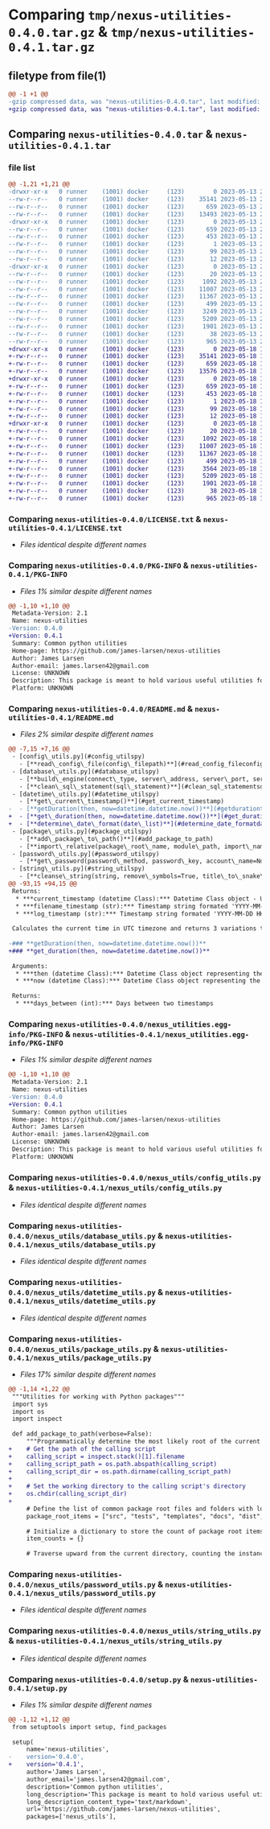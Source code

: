 # Comparing `tmp/nexus-utilities-0.4.0.tar.gz` & `tmp/nexus-utilities-0.4.1.tar.gz`

## filetype from file(1)

```diff
@@ -1 +1 @@
-gzip compressed data, was "nexus-utilities-0.4.0.tar", last modified: Sat May 13 20:27:43 2023, max compression
+gzip compressed data, was "nexus-utilities-0.4.1.tar", last modified: Thu May 18 17:23:41 2023, max compression
```

## Comparing `nexus-utilities-0.4.0.tar` & `nexus-utilities-0.4.1.tar`

### file list

```diff
@@ -1,21 +1,21 @@
-drwxr-xr-x   0 runner    (1001) docker     (123)        0 2023-05-13 20:27:43.278534 nexus-utilities-0.4.0/
--rw-r--r--   0 runner    (1001) docker     (123)    35141 2023-05-13 20:27:27.000000 nexus-utilities-0.4.0/LICENSE.txt
--rw-r--r--   0 runner    (1001) docker     (123)      659 2023-05-13 20:27:43.278534 nexus-utilities-0.4.0/PKG-INFO
--rw-r--r--   0 runner    (1001) docker     (123)    13493 2023-05-13 20:27:27.000000 nexus-utilities-0.4.0/README.md
-drwxr-xr-x   0 runner    (1001) docker     (123)        0 2023-05-13 20:27:43.278534 nexus-utilities-0.4.0/nexus_utilities.egg-info/
--rw-r--r--   0 runner    (1001) docker     (123)      659 2023-05-13 20:27:43.000000 nexus-utilities-0.4.0/nexus_utilities.egg-info/PKG-INFO
--rw-r--r--   0 runner    (1001) docker     (123)      453 2023-05-13 20:27:43.000000 nexus-utilities-0.4.0/nexus_utilities.egg-info/SOURCES.txt
--rw-r--r--   0 runner    (1001) docker     (123)        1 2023-05-13 20:27:43.000000 nexus-utilities-0.4.0/nexus_utilities.egg-info/dependency_links.txt
--rw-r--r--   0 runner    (1001) docker     (123)       99 2023-05-13 20:27:43.000000 nexus-utilities-0.4.0/nexus_utilities.egg-info/requires.txt
--rw-r--r--   0 runner    (1001) docker     (123)       12 2023-05-13 20:27:43.000000 nexus-utilities-0.4.0/nexus_utilities.egg-info/top_level.txt
-drwxr-xr-x   0 runner    (1001) docker     (123)        0 2023-05-13 20:27:43.278534 nexus-utilities-0.4.0/nexus_utils/
--rw-r--r--   0 runner    (1001) docker     (123)       20 2023-05-13 20:27:27.000000 nexus-utilities-0.4.0/nexus_utils/__init__.py
--rw-r--r--   0 runner    (1001) docker     (123)     1092 2023-05-13 20:27:27.000000 nexus-utilities-0.4.0/nexus_utils/config_utils.py
--rw-r--r--   0 runner    (1001) docker     (123)    11007 2023-05-13 20:27:27.000000 nexus-utilities-0.4.0/nexus_utils/database_utils.py
--rw-r--r--   0 runner    (1001) docker     (123)    11367 2023-05-13 20:27:27.000000 nexus-utilities-0.4.0/nexus_utils/datetime_utils.py
--rw-r--r--   0 runner    (1001) docker     (123)      499 2023-05-13 20:27:27.000000 nexus-utilities-0.4.0/nexus_utils/flatfile_utils.py
--rw-r--r--   0 runner    (1001) docker     (123)     3249 2023-05-13 20:27:27.000000 nexus-utilities-0.4.0/nexus_utils/package_utils.py
--rw-r--r--   0 runner    (1001) docker     (123)     5209 2023-05-13 20:27:27.000000 nexus-utilities-0.4.0/nexus_utils/password_utils.py
--rw-r--r--   0 runner    (1001) docker     (123)     1901 2023-05-13 20:27:27.000000 nexus-utilities-0.4.0/nexus_utils/string_utils.py
--rw-r--r--   0 runner    (1001) docker     (123)       38 2023-05-13 20:27:43.278534 nexus-utilities-0.4.0/setup.cfg
--rw-r--r--   0 runner    (1001) docker     (123)      965 2023-05-13 20:27:27.000000 nexus-utilities-0.4.0/setup.py
+drwxr-xr-x   0 runner    (1001) docker     (123)        0 2023-05-18 17:23:41.006468 nexus-utilities-0.4.1/
+-rw-r--r--   0 runner    (1001) docker     (123)    35141 2023-05-18 17:23:30.000000 nexus-utilities-0.4.1/LICENSE.txt
+-rw-r--r--   0 runner    (1001) docker     (123)      659 2023-05-18 17:23:41.006468 nexus-utilities-0.4.1/PKG-INFO
+-rw-r--r--   0 runner    (1001) docker     (123)    13576 2023-05-18 17:23:30.000000 nexus-utilities-0.4.1/README.md
+drwxr-xr-x   0 runner    (1001) docker     (123)        0 2023-05-18 17:23:41.002468 nexus-utilities-0.4.1/nexus_utilities.egg-info/
+-rw-r--r--   0 runner    (1001) docker     (123)      659 2023-05-18 17:23:40.000000 nexus-utilities-0.4.1/nexus_utilities.egg-info/PKG-INFO
+-rw-r--r--   0 runner    (1001) docker     (123)      453 2023-05-18 17:23:40.000000 nexus-utilities-0.4.1/nexus_utilities.egg-info/SOURCES.txt
+-rw-r--r--   0 runner    (1001) docker     (123)        1 2023-05-18 17:23:40.000000 nexus-utilities-0.4.1/nexus_utilities.egg-info/dependency_links.txt
+-rw-r--r--   0 runner    (1001) docker     (123)       99 2023-05-18 17:23:40.000000 nexus-utilities-0.4.1/nexus_utilities.egg-info/requires.txt
+-rw-r--r--   0 runner    (1001) docker     (123)       12 2023-05-18 17:23:40.000000 nexus-utilities-0.4.1/nexus_utilities.egg-info/top_level.txt
+drwxr-xr-x   0 runner    (1001) docker     (123)        0 2023-05-18 17:23:41.006468 nexus-utilities-0.4.1/nexus_utils/
+-rw-r--r--   0 runner    (1001) docker     (123)       20 2023-05-18 17:23:30.000000 nexus-utilities-0.4.1/nexus_utils/__init__.py
+-rw-r--r--   0 runner    (1001) docker     (123)     1092 2023-05-18 17:23:30.000000 nexus-utilities-0.4.1/nexus_utils/config_utils.py
+-rw-r--r--   0 runner    (1001) docker     (123)    11007 2023-05-18 17:23:30.000000 nexus-utilities-0.4.1/nexus_utils/database_utils.py
+-rw-r--r--   0 runner    (1001) docker     (123)    11367 2023-05-18 17:23:30.000000 nexus-utilities-0.4.1/nexus_utils/datetime_utils.py
+-rw-r--r--   0 runner    (1001) docker     (123)      499 2023-05-18 17:23:30.000000 nexus-utilities-0.4.1/nexus_utils/flatfile_utils.py
+-rw-r--r--   0 runner    (1001) docker     (123)     3564 2023-05-18 17:23:30.000000 nexus-utilities-0.4.1/nexus_utils/package_utils.py
+-rw-r--r--   0 runner    (1001) docker     (123)     5209 2023-05-18 17:23:30.000000 nexus-utilities-0.4.1/nexus_utils/password_utils.py
+-rw-r--r--   0 runner    (1001) docker     (123)     1901 2023-05-18 17:23:30.000000 nexus-utilities-0.4.1/nexus_utils/string_utils.py
+-rw-r--r--   0 runner    (1001) docker     (123)       38 2023-05-18 17:23:41.006468 nexus-utilities-0.4.1/setup.cfg
+-rw-r--r--   0 runner    (1001) docker     (123)      965 2023-05-18 17:23:30.000000 nexus-utilities-0.4.1/setup.py
```

### Comparing `nexus-utilities-0.4.0/LICENSE.txt` & `nexus-utilities-0.4.1/LICENSE.txt`

 * *Files identical despite different names*

### Comparing `nexus-utilities-0.4.0/PKG-INFO` & `nexus-utilities-0.4.1/PKG-INFO`

 * *Files 1% similar despite different names*

```diff
@@ -1,10 +1,10 @@
 Metadata-Version: 2.1
 Name: nexus-utilities
-Version: 0.4.0
+Version: 0.4.1
 Summary: Common python utilities
 Home-page: https://github.com/james-larsen/nexus-utilities
 Author: James Larsen
 Author-email: james.larsen42@gmail.com
 License: UNKNOWN
 Description: This package is meant to hold various useful utilities for functionality I find myself using across multiple projects.  I will try to keep this documentation updated as I expand the toolkit.
 Platform: UNKNOWN
```

### Comparing `nexus-utilities-0.4.0/README.md` & `nexus-utilities-0.4.1/README.md`

 * *Files 2% similar despite different names*

```diff
@@ -7,15 +7,16 @@
 - [config\_utils.py](#config_utilspy)
   - [**read\_config\_file(config\_filepath)**](#read_config_fileconfig_filepath)
 - [database\_utils.py](#database_utilspy)
   - [**build\_engine(connect\_type, server\_address, server\_port, server\_name, user\_name, password, schema=None)**](#build_engineconnect_type-server_address-server_port-server_name-user_name-password-schemanone)
   - [**clean\_sql\_statement(sql\_statement)**](#clean_sql_statementsql_statement)
 - [datetime\_utils.py](#datetime_utilspy)
   - [**get\_current\_timestamp()**](#get_current_timestamp)
-  - [**getDuration(then, now=datetime.datetime.now())**](#getdurationthen-nowdatetimedatetimenow)
+  - [**get\_duration(then, now=datetime.datetime.now())**](#get_durationthen-nowdatetimedatetimenow)
+  - [**determine\_date\_format(date\_list)**](#determine_date_formatdate_list)
 - [package\_utils.py](#package_utilspy)
   - [**add\_package\_to\_path()**](#add_package_to_path)
   - [**import\_relative(package\_root\_name, module\_path, import\_name, alias=None)**](#import_relativepackage_root_name-module_path-import_name-aliasnone)
 - [password\_utils.py](#password_utilspy)
   - [**get\_password(password\_method, password\_key, account\_name=None, access\_key=None, secret\_key=None, endpoint\_url=None, region\_name=None, password\_path=None, encoding='utf-8')**](#get_passwordpassword_method-password_key-account_namenone-access_keynone-secret_keynone-endpoint_urlnone-region_namenone-password_pathnone-encodingutf-8)
 - [string\_utils.py](#string_utilspy)
   - [**cleanse\_string(string, remove\_symbols=True, title\_to\_snake\_case=False, hyphen\_to\_underscore=True, period\_to\_underscore=True, to\_upper=False, to\_lower=True)**](#cleanse_stringstring-remove_symbolstrue-title_to_snake_casefalse-hyphen_to_underscoretrue-period_to_underscoretrue-to_upperfalse-to_lowertrue)
@@ -93,15 +94,15 @@
 Returns:
  * ***current_timestamp (datetime Class):*** Datetime Class object - Used for difference calculations
  * ***filename_timestamp (str):*** Timestamp string formated 'YYYY-MM-DD_HHMMSS' - Used for filenames
  * ***log_timestamp (str):*** Timestamp string formated 'YYYY-MM-DD HH:MM:SS' - Used for logs
 
 Calculates the current time in UTC timezone and returns 3 variations to be used for different purposes.
 
-### **getDuration(then, now=datetime.datetime.now())**
+### **get_duration(then, now=datetime.datetime.now())**
 
 Arguments:
  * ***then (datetime Class):*** Datetime Class object representing the lower limit of a time comparison
  * ***now (datetime Class):*** Datetime Class object representing the upper limit of a time comparison
 
 Returns:
  * ***days_between (int):*** Days between two timestamps
```

### Comparing `nexus-utilities-0.4.0/nexus_utilities.egg-info/PKG-INFO` & `nexus-utilities-0.4.1/nexus_utilities.egg-info/PKG-INFO`

 * *Files 1% similar despite different names*

```diff
@@ -1,10 +1,10 @@
 Metadata-Version: 2.1
 Name: nexus-utilities
-Version: 0.4.0
+Version: 0.4.1
 Summary: Common python utilities
 Home-page: https://github.com/james-larsen/nexus-utilities
 Author: James Larsen
 Author-email: james.larsen42@gmail.com
 License: UNKNOWN
 Description: This package is meant to hold various useful utilities for functionality I find myself using across multiple projects.  I will try to keep this documentation updated as I expand the toolkit.
 Platform: UNKNOWN
```

### Comparing `nexus-utilities-0.4.0/nexus_utils/config_utils.py` & `nexus-utilities-0.4.1/nexus_utils/config_utils.py`

 * *Files identical despite different names*

### Comparing `nexus-utilities-0.4.0/nexus_utils/database_utils.py` & `nexus-utilities-0.4.1/nexus_utils/database_utils.py`

 * *Files identical despite different names*

### Comparing `nexus-utilities-0.4.0/nexus_utils/datetime_utils.py` & `nexus-utilities-0.4.1/nexus_utils/datetime_utils.py`

 * *Files identical despite different names*

### Comparing `nexus-utilities-0.4.0/nexus_utils/package_utils.py` & `nexus-utilities-0.4.1/nexus_utils/package_utils.py`

 * *Files 17% similar despite different names*

```diff
@@ -1,14 +1,22 @@
 """Utilities for working with Python packages"""
 import sys
 import os
 import inspect
 
 def add_package_to_path(verbose=False):
     """Programmatically determine the most likely root of the current running program, add its parent to the path, and return the root folder name"""
+    # Get the path of the calling script
+    calling_script = inspect.stack()[1].filename
+    calling_script_path = os.path.abspath(calling_script)
+    calling_script_dir = os.path.dirname(calling_script_path)
+
+    # Set the working directory to the calling script's directory
+    os.chdir(calling_script_dir)
+    
     # Define the list of common package root files and folders with lowercase
     package_root_items = ["src", "tests", "templates", "docs", "dist", "build", "readme.md", "license.txt", ".gitignore", "pyproject.toml", "requirements.txt", "poetry.lock", "setup.py", "manifest.in", ".editorconfig"]
 
     # Initialize a dictionary to store the count of package root items found in each directory
     item_counts = {}
 
     # Traverse upward from the current directory, counting the instances of package root items found in each directory
```

### Comparing `nexus-utilities-0.4.0/nexus_utils/password_utils.py` & `nexus-utilities-0.4.1/nexus_utils/password_utils.py`

 * *Files identical despite different names*

### Comparing `nexus-utilities-0.4.0/nexus_utils/string_utils.py` & `nexus-utilities-0.4.1/nexus_utils/string_utils.py`

 * *Files identical despite different names*

### Comparing `nexus-utilities-0.4.0/setup.py` & `nexus-utilities-0.4.1/setup.py`

 * *Files 1% similar despite different names*

```diff
@@ -1,12 +1,12 @@
 from setuptools import setup, find_packages
 
 setup(
     name='nexus-utilities',
-    version='0.4.0',
+    version='0.4.1',
     author='James Larsen',
     author_email='james.larsen42@gmail.com',
     description='Common python utilities',
     long_description='This package is meant to hold various useful utilities for functionality I find myself using across multiple projects.  I will try to keep this documentation updated as I expand the toolkit.',
     long_description_content_type='text/markdown',
     url='https://github.com/james-larsen/nexus-utilities',
     packages=['nexus_utils'],
```

